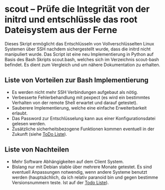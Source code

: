 # scout – Prüfe die Integrität von der initrd und entschlüssle das root Dateisystem aus der Ferne

Dieses Skript ermöglicht das Entschlüsseln von Vollverschlüsselten Linux Systemen über SSH nachdem sichergestellt wurde, dass die initrd nicht manipuliert wurde.
Das Script ist eine neu Implementierung in Python auf Basis des Bash Skripts scout.bash, welches sich im Verzeichnis scout-bash befindet. Es dient zum Vergleich und um nähere Dokumentation zu erhalten.

## Liste von Vorteilen zur Bash Implementierung

* Es werden nicht mehr SSH Verbindungen aufgebaut als nötig.
* Verbesserte Fehlerbehandlung mit pexpect (es wird ein bestimmtes Verhalten von der remote Shell erwartet und darauf getestet).
* Sauberere Implementierung, welche eine einfache Erweiterbarkeit erlaubt.
* Das Password zur Entschlüsselung kann aus einer Konfigurationsdatei gelesen werden.
* Zusätzliche sicherheitsbezogene Funktionen kommen eventuell in der Zukunft (siehe [ToDo Liste][todo]).

## Liste von Nachteilen

* Mehr Software Abhängigkeiten auf dem Client System.
* Bislang nur mit Debian stable über mehrere Monate getestet. Es sind eventuell Anpassungen notwendig, wenn andere Systeme benutzt werden (hauptsächlich, da ich relativ paranoid bin und gegen bestimme Versionsnummern teste. Ist auf der [Todo Liste][todo]).

[todo]: scout/#todo
